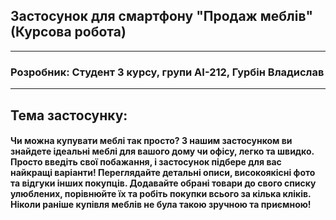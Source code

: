 ## Застосунок для смартфону "Продаж меблів" <br>(Курсова робота)</br>

---

### Розробник: Студент 3 курсу, групи АІ-212, Гурбін Владислав

---

## Тема застосунку:

#### Чи можна купувати меблі так просто? З нашим застосунком ви знайдете ідеальні меблі для вашого дому чи офісу, легко та швидко. Просто введіть свої побажання, і застосунок підбере для вас найкращі варіанти! Переглядайте детальні описи, високоякісні фото та відгуки інших покупців. Додавайте обрані товари до свого списку улюблених, порівнюйте їх та робіть покупки всього за кілька кліків. Ніколи раніше купівля меблів не була такою зручною та приємною!
